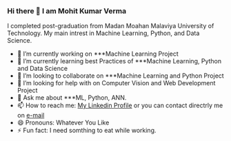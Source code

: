 ### Hi there 👋 I am Mohit Kumar Verma

I completed post-graduation from Madan Moahan Malaviya University of Technology. My main intrest in Machine Learning, Python, and Data Science.

* 🔭 I’m currently working on ***Machine Learning Project
* 🌱 I’m currently learning best Practices of ***Machine Learning, Python and Data Science
* 👯 I’m looking to collaborate on ***Machine Learning and Python Project
* 🤔 I’m looking for help with on Computer Vision and Web Development Project
* 💬 Ask me about ***ML, Python, ANN.
* 📫 How to reach me: [My Linkedin Profile](https://www.linkedin.com/in/mohitkumarverma176/) or you can contact directrly me on [e-mail](mohitkumarverma176@gmail.com)
* 😄 Pronouns: Whatever You Like
* ⚡ Fun fact: I need somthing to eat while working.





